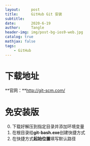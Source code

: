 ```yaml
---
layout:     post
title:      GitHub Git 安装
subtitle:   
date:       2020-6-19
author:     Tangle
header-img: img/post-bg-ios9-web.jpg
catalog: true
mathjax: false
tags:
    - GitHub
---
```


# 下载地址

**官网：**http://git-scm.com/

# 免安装版

0. 下载好解压到指定目录并添加环境变量
0. 在根目录给**git-bash.exe**创建快捷方式
0. 在快捷方式**起始位置**填写默认路径
